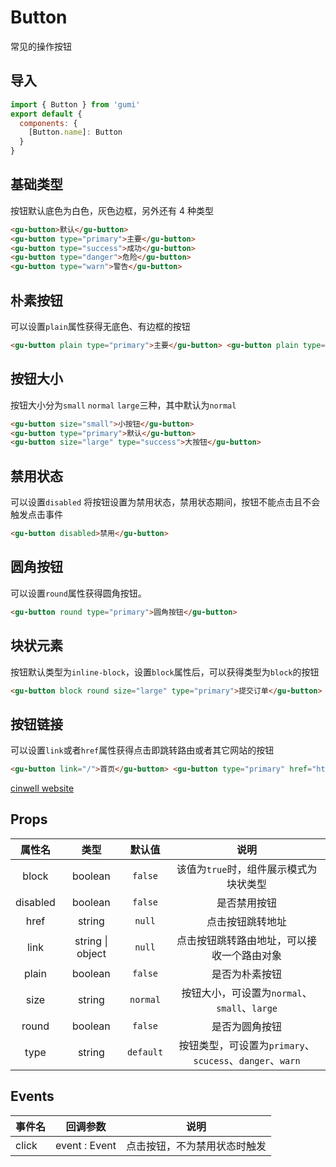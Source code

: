 # Button

常见的操作按钮

<div class="mdoc">
<div class="mdoc-main">

## 导入

```js
import { Button } from 'gumi'
export default {
  components: {
    [Button.name]: Button
  }
}
```

## 基础类型

按钮默认底色为白色，灰色边框，另外还有 4 种类型

```html
<gu-button>默认</gu-button>
<gu-button type="primary">主要</gu-button>
<gu-button type="success">成功</gu-button>
<gu-button type="danger">危险</gu-button>
<gu-button type="warn">警告</gu-button>
```

## 朴素按钮

可以设置`plain`属性获得无底色、有边框的按钮

```html
<gu-button plain type="primary">主要</gu-button> <gu-button plain type="success">成功</gu-button>
```

## 按钮大小

按钮大小分为`small` `normal` `large`三种，其中默认为`normal`

```html
<gu-button size="small">小按钮</gu-button>
<gu-button type="primary">默认</gu-button>
<gu-button size="large" type="success">大按钮</gu-button>
```

## 禁用状态

可以设置`disabled` 将按钮设置为禁用状态，禁用状态期间，按钮不能点击且不会触发点击事件

```html
<gu-button disabled>禁用</gu-button>
```

## 圆角按钮

可以设置`round`属性获得圆角按钮。

```html
<gu-button round type="primary">圆角按钮</gu-button>
```

## 块状元素

按钮默认类型为`inline-block`，设置`block`属性后，可以获得类型为`block`的按钮

```html
<gu-button block round size="large" type="primary">提交订单</gu-button>
```

## 按钮链接

可以设置`link`或者`href`属性获得点击即跳转路由或者其它网站的按钮

```html
<gu-button link="/">首页</gu-button> <gu-button type="primary" href="https://cn.bing.com/">必应</gu-button>
```

</div>

<div class="mdoc-section">

[cinwell website](http://localhost:8080/#/base/button ':include :type=iframe frameborder=no ')

</div>

</div>

## Props

|  属性名  |       类型       |  默认值   |                           说明                           |
| :------: | :--------------: | :-------: | :------------------------------------------------------: |
|  block   |     boolean      |  `false`  |          该值为`true`时，组件展示模式为块状类型          |
| disabled |     boolean      |  `false`  |                       是否禁用按钮                       |
|   href   |      string      |  `null`   |                     点击按钮跳转地址                     |
|   link   | string \| object |  `null`   |        点击按钮跳转路由地址，可以接收一个路由对象        |
|  plain   |     boolean      |  `false`  |                      是否为朴素按钮                      |
|   size   |      string      | `normal`  |       按钮大小，可设置为`normal`、`small`、`large`       |
|  round   |     boolean      |  `false`  |                      是否为圆角按钮                      |
|   type   |      string      | `default` | 按钮类型，可设置为`primary`、`scucess`、`danger`、`warn` |



## Events

| 事件名 | 回调参数      | 说明                         |
| ------ | ------------- | ---------------------------- |
| click  | event : Event | 点击按钮，不为禁用状态时触发 |

